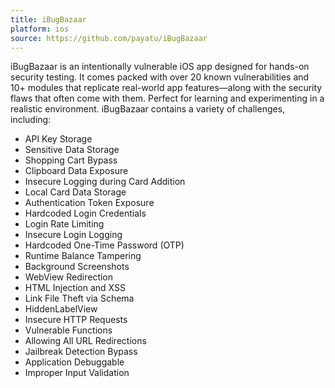 ```yaml
---
title: iBugBazaar
platform: ios
source: https://github.com/payatu/iBugBazaar
---
```


iBugBazaar is an intentionally vulnerable iOS app designed for hands-on security testing. It comes packed with over 20 known vulnerabilities and 10+ modules that replicate real-world app features—along with the security flaws that often come with them. Perfect for learning and experimenting in a realistic environment. iBugBazaar contains a variety of challenges, including:

- API Key Storage
- Sensitive Data Storage
- Shopping Cart Bypass
- Clipboard Data Exposure
- Insecure Logging during Card Addition
- Local Card Data Storage
- Authentication Token Exposure
- Hardcoded Login Credentials
- Login Rate Limiting
- Insecure Login Logging
- Hardcoded One-Time Password (OTP)
- Runtime Balance Tampering
- Background Screenshots
- WebView Redirection
- HTML Injection and XSS
- Link File Theft via Schema
- HiddenLabelView
- Insecure HTTP Requests
- Vulnerable Functions
- Allowing All URL Redirections
- Jailbreak Detection Bypass
- Application Debuggable
- Improper Input Validation
